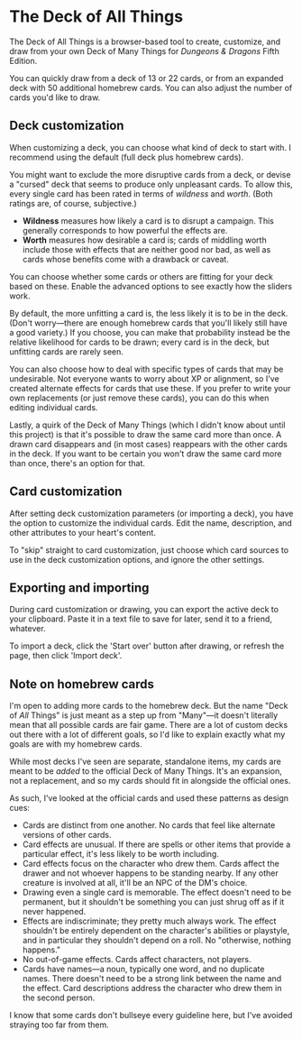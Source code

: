 # The Deck of All Things
The Deck of All Things is a browser-based tool to create, customize, and draw from your own Deck of Many Things for _Dungeons &amp; Dragons_ Fifth Edition.

You can quickly draw from a deck of 13 or 22 cards, or from an expanded deck with 50 additional homebrew cards. You can also adjust the number of cards you'd like to draw.

## Deck customization

When customizing a deck, you can choose what kind of deck to start with. I recommend using the default (full deck plus homebrew cards).

You might want to exclude the more disruptive cards from a deck, or devise a "cursed" deck that seems to produce only unpleasant cards. To allow this, every single card has been rated in terms of _wildness_ and _worth_. (Both ratings are, of course, subjective.)

* __Wildness__ measures how likely a card is to disrupt a campaign. This generally corresponds to how powerful the effects are.
* __Worth__ measures how desirable a card is; cards of middling worth include those with effects that are neither good nor bad, as well as cards whose benefits come with a drawback or caveat.

You can choose whether some cards or others are fitting for your deck based on these. Enable the advanced options to see exactly how the sliders work.

By default, the more unfitting a card is, the less likely it is to be in the deck. (Don't worry&mdash;there are enough homebrew cards that you'll likely still have a good variety.) If you choose, you can make that probability instead be the relative likelihood for cards to be drawn; every card is in the deck, but unfitting cards are rarely seen.

You can also choose how to deal with specific types of cards that may be undesirable. Not everyone wants to worry about XP or alignment, so I've created alternate effects for cards that use these. If you prefer to write your own replacements (or just remove these cards), you can do this when editing individual cards.

Lastly, a quirk of the Deck of Many Things (which I didn't know about until this project) is that it's possible to draw the same card more than once. A drawn card disappears and (in most cases) reappears with the other cards in the deck. If you want to be certain you won't draw the same card more than once, there's an option for that.

## Card customization

After setting deck customization parameters (or importing a deck), you have the option to customize the individual cards. Edit the name, description, and other attributes to your heart's content.

To "skip" straight to card customization, just choose which card sources to use in the deck customization options, and ignore the other settings.

## Exporting and importing

During card customization or drawing, you can export the active deck to your clipboard. Paste it in a text file to save for later, send it to a friend, whatever.

To import a deck, click the 'Start over' button after drawing, or refresh the page, then click 'Import deck'.

## Note on homebrew cards

I'm open to adding more cards to the homebrew deck. But the name "Deck of _All_ Things" is just meant as a step up from "Many"&mdash;it doesn't literally mean that all possible cards are fair game. There are a lot of custom decks out there with a lot of different goals, so I'd like to explain exactly what my goals are with my homebrew cards.

While most decks I've seen are separate, standalone items, my cards are meant to be _added_ to the official Deck of Many Things. It's an expansion, not a replacement, and so my cards should fit in alongside the official ones.

As such, I've looked at the official cards and used these patterns as design cues:

* Cards are distinct from one another. No cards that feel like alternate versions of other cards.
* Card effects are unusual. If there are spells or other items that provide a particular effect, it's less likely to be worth including.
* Card effects focus on the character who drew them. Cards affect the drawer and not whoever happens to be standing nearby. If any other creature is involved at all, it'll be an NPC of the DM's choice.
* Drawing even a single card is memorable. The effect doesn't need to be permanent, but it shouldn't be something you can just shrug off as if it never happened.
* Effects are indiscriminate; they pretty much always work. The effect shouldn't be entirely dependent on the character's abilities or playstyle, and in particular they shouldn't depend on a roll. No "otherwise, nothing happens."
* No out-of-game effects. Cards affect characters, not players.
* Cards have names&mdash;a noun, typically one word, and no duplicate names. There doesn't need to be a strong link between the name and the effect. Card descriptions address the character who drew them in the second person.

I know that some cards don't bullseye every guideline here, but I've avoided straying too far from them.
